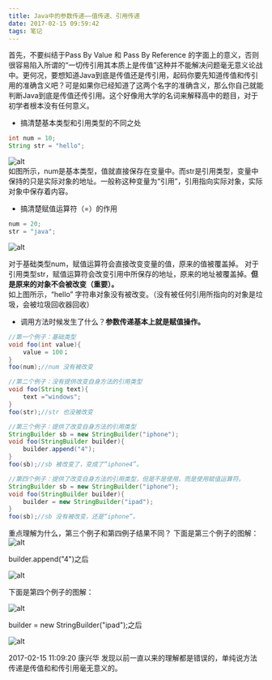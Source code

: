 ```yaml
---
title: Java中的参数传递——值传递、引用传递
date: 2017-02-15 09:59:42
tags: 笔记
---
```

首先，不要纠结于Pass By Value 和 Pass By Reference 的字面上的意义，否则很容易陷入所谓的“一切传引用其本质上是传值”这种并不能解决问题毫无意义论战中。更何况，要想知道Java到底是传值还是传引用，起码你要先知道传值和传引用的准确含义吧？可是如果你已经知道了这两个名字的准确含义，那么你自己就能判断Java到底是传值还传引用。这个好像用大学的名词来解释高中的题目，对于初学者根本没有任何意义。  
- 搞清楚基本类型和引用类型的不同之处
``` java 
int num = 10;
String str = "hello";
``` 
![alt](166032bc90958c21604110441ad03f45_r.jpg)  
如图所示，num是基本类型，值就直接保存在变量中。而str是引用类型，变量中保持的只是实际对象的地址。一般称这种变量为“引用”，引用指向实际对象，实际对象中保存着内容。

- 搞清楚赋值运算符（=）的作用  
``` java 
num = 20;
str = "java";
```
![alt](287c0efbb179638cf4cf27cbfdf3e746_b.jpg) 

对于基础类型num，赋值运算符会直接改变变量的值，原来的值被覆盖掉。
对于引用类型str，赋值运算符会改变引用中所保存的地址，原来的地址被覆盖掉。**但是原来的对象不会被改变（重要）。**  
如上图所示，“hello” 字符串对象没有被改变。（没有被任何引用所指向的对象是垃圾，会被垃圾回收器回收）  
- 调用方法时候发生了什么？**参数传递基本上就是赋值操作。**
``` java 
//第一个例子：基础类型 
void foo(int value){
    value = 100；
}
foo(num);//num 没有被改变 

//第二个例子：没有提供改变自身方法的引用类型 
void foo(String text){
    text ="windows";
}
foo(str);//str 也没被改变 

//第三个例子：提供了改变自身方法的引用类型
StringBuilder sb = new StringBuilder("iphone");
void foo(StringBuilder builder){
    builder.append("4");
} 
foo(sb);//sb 被改变了，变成了“iphone4”。

//第四个例子：提供了改变自身方法的引用类型，但是不是使用，而是使用赋值运算符。
StringBuilder sb = new StringBuilder("iphone");
void foo(StringBuilder builder){
    builder = new StringBuilder("ipad");
}
foo(sb);//sb 没有被改变，还是“iphone”。
```

重点理解为什么，第三个例子和第四例子结果不同？
下面是第三个例子的图解：
![alt](d8b82e07ea21375ca6b300f9162aa95f_b.jpg)

builder.append("4")之后

![alt](ff2ede9c6c55568d42425561f25a0fd7_b.jpg)

下面是第四个例子的图解：

![alt](d8b82e07ea21375ca6b300f9162aa95f_b.jpg)

builder = new StringBuilder("ipad");之后

![alt](46fa5f10cc135a3ca087dae35a5211bd_b.jpg) 


2017-02-15 11:09:20 康兴华
发现以前一直以来的理解都是错误的，单纯说方法传递是传值和和传引用毫无意义的。




